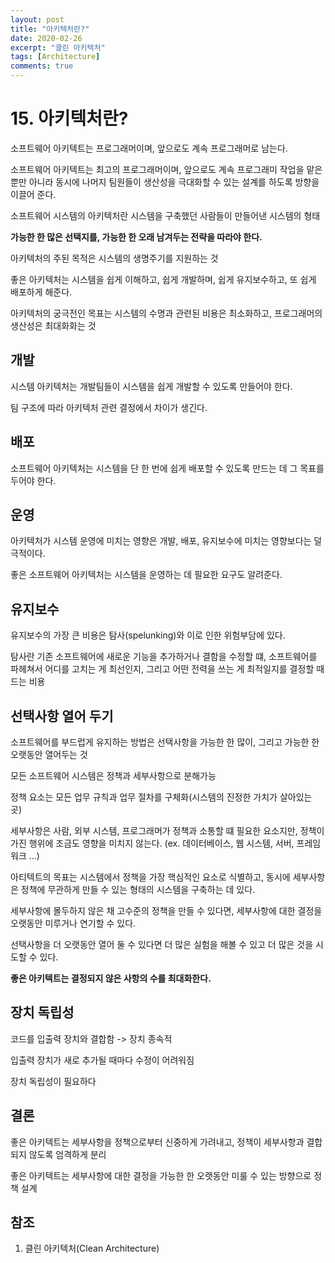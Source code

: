 ```yaml
---
layout: post
title: "아키텍처란?"
date: 2020-02-26
excerpt: "클린 아키텍처"
tags: [Architecture]
comments: true
---
```


# 15. 아키텍처란?

소프트웨어 아키텍트는 프로그래머이며, 앞으로도 계속 프로그래머로 남는다.

소프트웨어 아키텍트는 최고의 프로그래머이며, 앞으로도 계속 프로그래미 작업을 맡은 뿐만 아니라 동시에 나머지 팀원들이 생산성을 극대화할 수 있는 설계를 하도록 방향을 이끌어 준다.

소프트웨어 시스템의 아키텍처란 시스템을 구축했던 사람들이 만들어낸 시스템의 형태

**가능한 한 많은 선택지를, 가능한 한 오래 남겨두는 전략을 따라야 한다.**

아키텍처의 주된 목적은 시스템의 생명주기를 지원하는 것

좋은 아키텍처는 시스템을 쉽게 이해하고, 쉽게 개발하며, 쉽게 유지보수하고, 또 쉽게 배포하게 해준다.

아키텍처의 궁극전인 목표는 시스템의 수명과 관련된 비용은 최소화하고, 프로그래머의 생산성은 최대화화는 것

## 개발

시스템 아키텍처는 개발팀들이 시스템을 쉽게 개발할 수 있도록 만들어야 한다.

팀 구조에 따라 아키텍처 관련 결정에서 차이가 생긴다.

## 배포

소프트웨어 아키텍처는 시스템을 단 한 번에 쉽게 배포할 수 있도록 만드는 데 그 목표를 두어야 한다.

## 운영

아키텍처가 시스템 운영에 미치는 영향은 개발, 배포, 유지보수에 미치는 영향보다는 덜 극적이다.

좋은 소프트웨어 아키텍처는 시스템을 운영하는 데 필요한 요구도 알려준다.

## 유지보수

유지보수의 가장 큰 비용은 탐사(spelunking)와 이로 인한 위험부담에 있다.

탐사란 기존 소프트웨어에 새로운 기능을 추가하거나 결함을 수정할 떄, 소프트웨어를 파헤쳐서 어디를 고치는 게 최선인지, 그리고 어떤 전력을 쓰는 게 최적일지를 결정할 때 드는 비용

## 선택사항 열어 두기

소프트웨어를 부드럽게 유지하는 방법은 선택사항을 가능한 한 많이, 그리고 가능한 한 오랫동안 열어두는 것

모든 소프트웨어 시스템은 정책과 세부사항으로 분해가능

정책 요소는 모든 업무 규칙과 업무 절차를 구체화(시스템의 진정한 가치가 살아있는 곳)

세부사항은 사람, 외부 시스템, 프로그래머가 정책과 소통할 떄 필요한 요소지만, 정책이 가진 행위에 조금도 영향을 미치지 않는다. (ex. 데이터베이스, 웹 시스템, 서버, 프레임워크 ...)

아티텍트의 목표는 시스템에서 정책을 가장 핵심적인 요소로 식별하고, 동시에 세부사항은 정책에 무관하게 만들 수 있는 형태의 시스템을 구축하는 데 있다.

세부사항에 몰두하지 않은 채 고수준의 정책을 만들 수 있다면, 세부사항에 대한 결정을 오랫동안 미루거나 연기할 수 있다.

선택사항을 더 오랫동안 열어 둘 수 있다면 더 많은 실험을 해볼 수 있고 더 많은 것을 시도할 수 있다.

**좋은 아키텍트는 결정되지 않은 사항의 수를 최대화한다.**

## 장치 독립성

코드를 입출력 장치와 결합함 -> 장치 종속적

입출력 장치가 새로 추가될 때마다 수정이 어려워짐

장치 독립성이 필요하다

## 결론

좋은 아키텍트는 세부사항을 정책으로부터 신중하게 가려내고, 정책이 세부사항과 결합되지 않도록 엄격하게 분리

좋은 아키텍트는 세부사항에 대한 결정을 가능한 한 오랫동안 미룰 수 있는 방향으로 정책 설계

## 참조

1. 클린 아키텍처(Clean Architecture)

